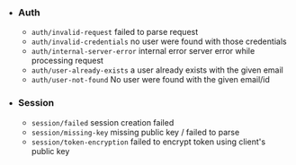 -   ### Auth
    -   `auth/invalid-request` failed to parse request
    -   `auth/invalid-credentials` no user were found with those credentials
    -   `auth/internal-server-error` internal error server error while processing request
    -   `auth/user-already-exists` a user already exists with the given email
    -   `auth/user-not-found` No user were found with the given email/id
-   ### Session
    -   `session/failed` session creation failed
    -   `session/missing-key` missing public key / failed to parse
    -   `session/token-encryption` failed to encrypt token using client's public key
